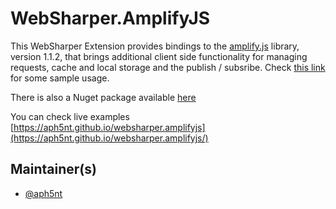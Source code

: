 # WebSharper.AmplifyJS

This WebSharper Extension provides bindings to the [amplify.js](http://amplifyjs.com/) library, version 1.1.2, that brings additional client side functionality for managing requests, cache and local storage and the publish / subsribe.
Check [this link](https://github.com/aph5nt/websharper.amplifyjs/tree/master/src/SampleUsage) for some sample usage.

There is also a Nuget package available [here](https://www.nuget.org/packages/WebSharper.AmplifyJS/)

You can check live examples [https://aph5nt.github.io/websharper.amplifyjs](https://aph5nt.github.io/websharper.amplifyjs/)

## Maintainer(s)

- [@aph5nt](https://github.com/aph5nt)
